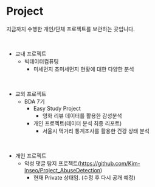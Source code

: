 # Project

지금까지 수행한 개인/단체 프로젝트를 보관하는 곳입니다.

<br/>

- 교내 프로젝트
  - 빅데이터컴퓨팅
    - 미세먼지 초미세먼지 현황에 대한 다양한 분석

<br/>

- 교외 프로젝트
  - BDA 7기
    - Easy Study Project
      - 영화 리뷰 데이터를 활용한 감성분석
    - 개인 프로젝트(데이터 분석 최종 리포트)
      - 서울시 먹거리 통계조사를 활용한 건강 상태 분석
     
<br/>

- 개인 프로젝트
  - 악성 댓글 탐지 프로젝트(https://github.com/Kim-Inseo/Project_AbuseDetection)
    - 현재 Private 상태임. (수정 후 다시 공개 예정)
